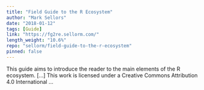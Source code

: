 ```yaml
---
title: "Field Guide to the R Ecosystem"
author: "Mark Sellors"
date: "2018-01-12"
tags: [Guide]
link: "https://fg2re.sellorm.com/"
length_weight: "10.6%"
repo: "sellorm/field-guide-to-the-r-ecosystem"
pinned: false
---
```


This guide aims to introduce the reader to the main elements of the R ecosystem. [...] This work is licensed under a Creative Commons Attribution 4.0 International ...
